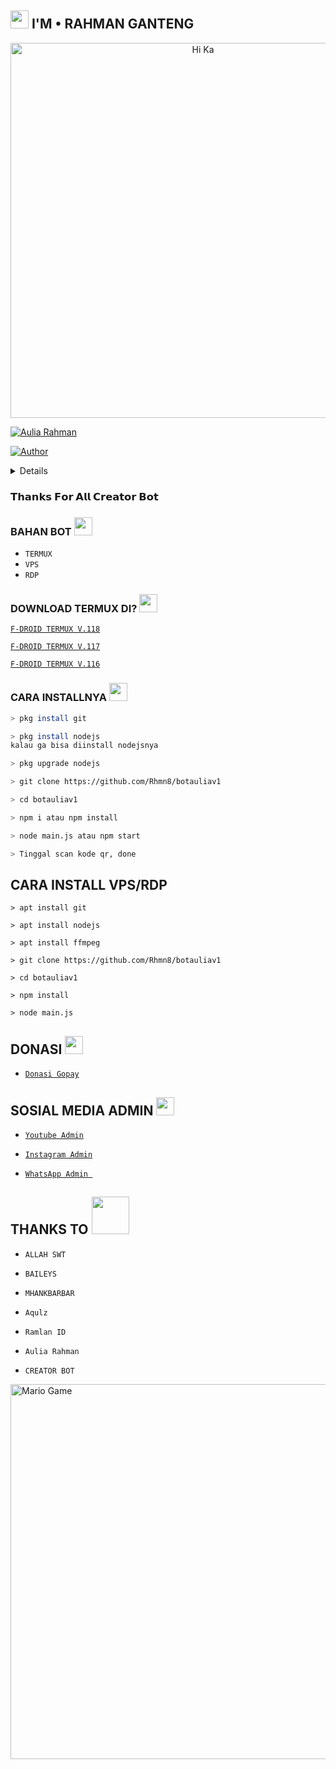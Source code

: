 ## <img src="https://github.com/TheDudeThatCode/TheDudeThatCode/blob/master/Assets/Hi.gif" width="29px"> I'M • RAHMAN GANTENG

<p align="center">

<img src="http://auliahost.mwebs.id/images.png" alt="Hi Ka" width="600">

<a href="https://avatars.githubusercontent.com/u/81602606?v=4"><img title="Aulia Rahman" src="https://img.shields.io/badge/Aulia Rahman-green?colorA=%23ff0000&colorB=%23017e40&style=for-the-badge"></a>

</p>

<p align="center">

<a href="https://github.com/Rhmn8"><img title="Author" src="https://img.shields.io/badge/AUTHOR-AULIA RAHMAN-orange.svg?style=for-the-badge&logo=github"></a>

</p>

<details>

 

</details>

### 𝗧𝗵𝗮𝗻𝗸𝘀 𝗙𝗼𝗿 𝗔𝗹𝗹 𝗖𝗿𝗲𝗮𝘁𝗼𝗿 𝗕𝗼𝘁

### BAHAN BOT <img src="https://github.com/TheDudeThatCode/TheDudeThatCode/blob/master/Assets/powerup.gif" width="29px">

* `TERMUX`
* `VPS`
* `RDP`

### DOWNLOAD TERMUX DI? <img src="https://github.com/TheDudeThatCode/TheDudeThatCode/blob/master/Assets/powerup.gif" width="29px">

[`F-DROID TERMUX V.118`](https://f-droid.org/repo/com.termux_118.apk)

[`F-DROID TERMUX V.117`](https://f-droid.org/repo/com.termux_117.apk)

[`F-DROID TERMUX V.116`](https://f-droid.org/repo/com.termux_116.apk)


### CARA INSTALLNYA  <img src="https://github.com/TheDudeThatCode/TheDudeThatCode/blob/master/Assets/hmm.gif" width="29px">

```bash
> pkg install git

> pkg install nodejs
kalau ga bisa diinstall nodejsnya

> pkg upgrade nodejs

> git clone https://github.com/Rhmn8/botauliav1

> cd botauliav1

> npm i atau npm install

> node main.js atau npm start

> Tinggal scan kode qr, done

```

## CARA INSTALL VPS/RDP

```
> apt install git

> apt install nodejs

> apt install ffmpeg

> git clone https://github.com/Rhmn8/botauliav1

> cd botauliav1

> npm install

> node main.js
```

## DONASI <img src="https://github.com/TheDudeThatCode/TheDudeThatCode/blob/master/Assets/coin.gif" width="29px">

* [`Donasi Gopay`](https://mtsppkpkalteng.mwebs.id/Screenshot_20211217-203533_WhatsApp.jpg) 

## SOSIAL MEDIA ADMIN <img src="https://github.com/TheDudeThatCode/TheDudeThatCode/blob/master/Assets/powerup.gif" width="29px">

* [`Youtube Admin`](https://youtube.com/c/AuliaRahmanOfficial123)

* [`Instagram Admin`](https://instagram.com/rahman_nayyers)

* [`WhatsApp Admin `](https://wa.me/6285821676621)

## THANKS TO <img src="https://github.com/TheDudeThatCode/TheDudeThatCode/blob/master/Assets/Handshake.gif" width="60px">

* `ALLAH SWT`

* `BAILEYS`

* `MHANKBARBAR`

* `Aqulz`

* `Ramlan ID`

* `Aulia Rahman`

* `CREATOR BOT`

<img src="https://github.com/TheDudeThatCode/TheDudeThatCode/blob/master/Assets/Mario_Gameplay.gif" alt="Mario Game" width="600" />

